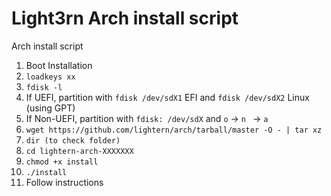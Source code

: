 # Light3rn Arch install script
Arch install script

1) Boot Installation
2) ```loadkeys xx```
3) ```fdisk -l```
4) If UEFI, partition with ```fdisk /dev/sdX1``` EFI and ```fdisk /dev/sdX2``` Linux (using GPT)
5) If Non-UEFI, partition with ```fdisk: /dev/sdX``` and ```o``` -> ```n ``` -> ```a```
6) ```wget https://github.com/lightern/arch/tarball/master -O - | tar xz```
7) ```dir (to check folder)```
8) ```cd lightern-arch-XXXXXXX```
9) ```chmod +x install```
10) ```./install```
11) Follow instructions
